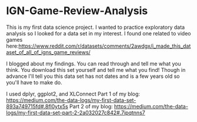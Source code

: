 # IGN-Game-Review-Analysis

This is my first data science project. I wanted to practice exploratory data analysis so I looked for a data set in my interest.
I found one related to video games here:https://www.reddit.com/r/datasets/comments/2awdgx/i_made_this_dataset_of_all_of_igns_game_reviews/

I blogged about my findings. You can read through and tell me what you think. You download this set yourself and tell me what you find! Though in advance I'll tell you this data set has not dates and is a few years old so you'll have to make do.

I used dplyr, ggplot2, and XLConnect
Part 1 of my blog: https://medium.com/the-data-logs/my-first-data-set-893a749715fd#.8fl0ytx5s
Part 2 of my blog: https://medium.com/the-data-logs/my-first-data-set-part-2-2a032027c842#.7ipqtnns7
